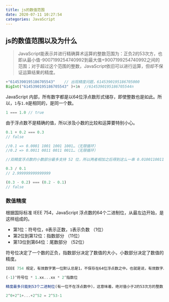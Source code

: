 ```yaml
---
title: js的数值范围
date: 2020-07-11 10:27:54
categories: JavaScript
---
```


## js的数值范围以及为什么

> JavaScript能表示并进行精确算术运算的整数范围为：正负2的53次方，也即从最小值-9007199254740992到最大值+9007199254740992之间的范围；对于超过这个范围的整数，JavaScript依旧可以进行运算，但却不保证运算结果的精度。 

```js
+"6145390195186705543"    // 出现精度问题，6145390195186705000
BigInt("6145390195186705543" )+1n  //6145390195186705544n
```

<!--more-->

JavaScript 内部，所有数字都是以64位浮点数形式储存，即使整数也是如此。所以，`1`与`1.0`是相同的，是同一个数。

```js
1 === 1.0 // true
```

由于浮点数不是精确的值，所以涉及小数的比较和运算要特别小心。

```js
0.1 + 0.2 === 0.3
// false

//0.1 => 0.0001 1001 1001 1001…（无限循环）
//0.2 => 0.0011 0011 0011 0011…（无限循环）

//双精度浮点数的小数部分最多支持 52 位，所以两者相加之后得到这么一串 0.0100110011001100110011001100110011001100110011001100因浮点数小数位的限制而截断的二进制数字，这时候，我们再把它转换为十进制，就成了0.30000000000000004。

0.3 / 0.1
// 2.999999999999999

(0.3 - 0.2) === (0.2 - 0.1)
// false
```

### 数值精度

根据国际标准 IEEE 754，JavaScript 浮点数的64个二进制位，从最左边开始，是这样组成的。

- 第1位：符号位，`0`表示正数，`1`表示负数      （1位）
- 第2位到第12位：指数部分                                 （11位）
- 第13位到第64位：尾数部分                               （52位）

符号位决定了一个数的正负，指数部分决定了数值的大小，小数部分决定了数值的精度。 

```js
IEEE 754 规定，有效数字第一位默认总是1，不保存在64位浮点数之中。也就是说，有效数字总是1.xx...xx的形式，其中xx..xx的部分保存在64位浮点数之中，最长可能为52位。因此，JavaScript 提供的有效数字最长为53个二进制位。

(-1)^符号位 * 1.xx...xx * 2^指数位

精度最多只能到53个二进制位(有一位不在浮点数中)，这意味着，绝对值小于2的53次方的整数，即-(2^53-1)到2^53-1，都可以精确表示。

2^0+2^1+...+2^52 = 2^53-1 
```